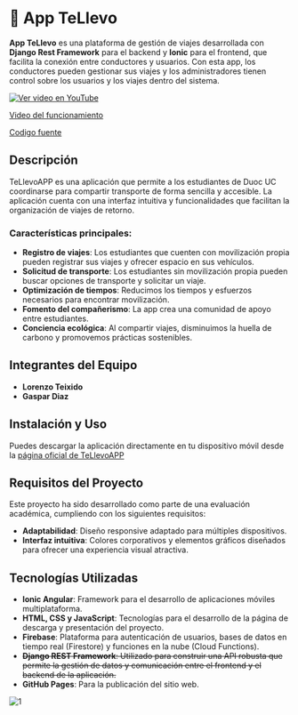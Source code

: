 # 🚗 App TeLlevo

**App TeLlevo** es una plataforma de gestión de viajes desarrollada con **Django Rest Framework** para el backend y **Ionic** para el frontend, que facilita la conexión entre conductores y usuarios. Con esta app, los conductores pueden gestionar sus viajes y los administradores tienen control sobre los usuarios y los viajes dentro del sistema.


[![Ver video en YouTube](https://img.youtube.com/vi/a5JQS8TlMRs/0.jpg)](https://www.youtube.com/watch?v=iAxF7XhtOcs)

[Video del funcionamiento](https://www.youtube.com/watch?v=iAxF7XhtOcs)

[Codigo fuente](https://github.com/1loro/tellevo_code)

## Descripción

TeLlevoAPP es una aplicación que permite a los estudiantes de Duoc UC coordinarse para compartir transporte de forma sencilla y accesible. La aplicación cuenta con una interfaz intuitiva y funcionalidades que facilitan la organización de viajes de retorno.

### Características principales:
- **Registro de viajes**: Los estudiantes que cuenten con movilización propia pueden registrar sus viajes y ofrecer espacio en sus vehículos.
- **Solicitud de transporte**: Los estudiantes sin movilización propia pueden buscar opciones de transporte y solicitar un viaje.
- **Optimización de tiempos**: Reducimos los tiempos y esfuerzos necesarios para encontrar movilización.
- **Fomento del compañerismo**: La app crea una comunidad de apoyo entre estudiantes.
- **Conciencia ecológica**: Al compartir viajes, disminuimos la huella de carbono y promovemos prácticas sostenibles.

## Integrantes del Equipo

- **Lorenzo Teixido** 
- **Gaspar Diaz** 

## Instalación y Uso

Puedes descargar la aplicación directamente en tu dispositivo móvil desde la [página oficial de TeLlevoAPP](https://1loro.github.io/tellevo)

## Requisitos del Proyecto

Este proyecto ha sido desarrollado como parte de una evaluación académica, cumpliendo con los siguientes requisitos:
- **Adaptabilidad**: Diseño responsive adaptado para múltiples dispositivos.
- **Interfaz intuitiva**: Colores corporativos y elementos gráficos diseñados para ofrecer una experiencia visual atractiva.

## Tecnologías Utilizadas

- **Ionic Angular**: Framework para el desarrollo de aplicaciones móviles multiplataforma.
- **HTML, CSS y JavaScript**: Tecnologías para el desarrollo de la página de descarga y presentación del proyecto.
- **Firebase**: Plataforma para autenticación de usuarios, bases de datos en tiempo real (Firestore) y funciones en la nube (Cloud Functions).
- ~~**Django REST Framework**: Utilizado para construir una API robusta que permite la gestión de datos y comunicación entre el frontend y el backend de la aplicación.~~
- **GitHub Pages**: Para la publicación del sitio web.


![1](https://github.com/user-attachments/assets/09c957c1-b2bf-4456-ade5-b5653743e01a)

